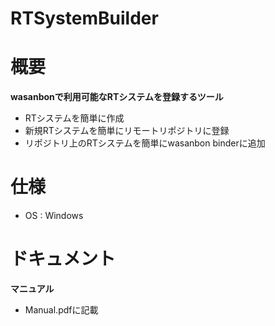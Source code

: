 # RTSystemBuilder

# 概要
**wasanbonで利用可能なRTシステムを登録するツール**
* RTシステムを簡単に作成
* 新規RTシステムを簡単にリモートリポジトリに登録
* リポジトリ上のRTシステムを簡単にwasanbon binderに追加

# 仕様
* OS : Windows

# ドキュメント
**マニュアル**
* Manual.pdfに記載

